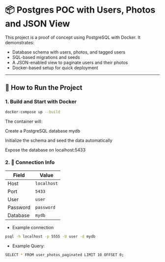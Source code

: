 # 📦 Postgres POC with Users, Photos and JSON View

This project is a proof of concept using PostgreSQL with Docker. It demonstrates:

- Database schema with users, photos, and tagged users
- SQL-based migrations and seeds
- A JSON-enabled view to paginate users and their photos
- Docker-based setup for quick deployment

---

## 🚀 How to Run the Project

### 1. Build and Start with Docker

```bash
docker-compose up --build
```
The container will:

Create a PostgreSQL database mydb

Initialize the schema and seed the data automatically

Expose the database on localhost:5433

### 2. 🧪 Connection Info

| Field    | Value       |
| -------- | ----------- |
| Host     | `localhost` |
| Port     | `5433`      |
| User     | `user`      |
| Password | `password`  |
| Database | `mydb`      |


- Example connection
```bash
psql -h localhost -p 5555 -U user -d mydb
```

- Example Query:
```bash
SELECT * FROM user_photos_paginated LIMIT 10 OFFSET 0;
```